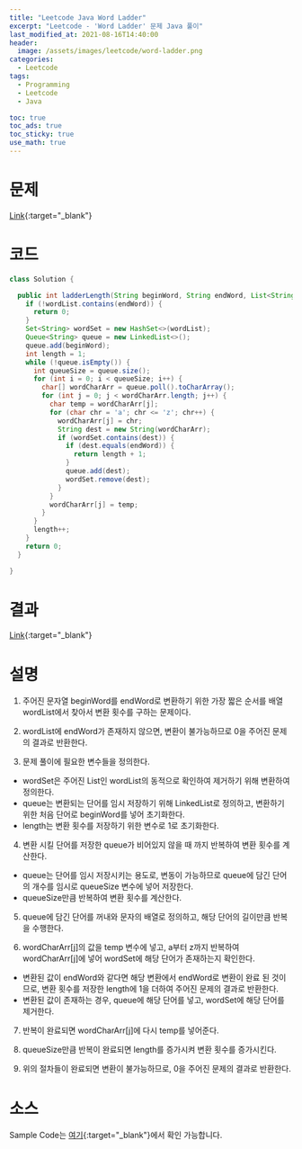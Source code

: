 ```yaml
---
title: "Leetcode Java Word Ladder"
excerpt: "Leetcode - 'Word Ladder' 문제 Java 풀이"
last_modified_at: 2021-08-16T14:40:00
header:
  image: /assets/images/leetcode/word-ladder.png
categories:
  - Leetcode
tags:
  - Programming
  - Leetcode
  - Java

toc: true
toc_ads: true
toc_sticky: true
use_math: true
---
```

# 문제
[Link](https://leetcode.com/problems/word-ladder/){:target="_blank"}

# 코드
```java
class Solution {

  public int ladderLength(String beginWord, String endWord, List<String> wordList) {
    if (!wordList.contains(endWord)) {
      return 0;
    }
    Set<String> wordSet = new HashSet<>(wordList);
    Queue<String> queue = new LinkedList<>();
    queue.add(beginWord);
    int length = 1;
    while (!queue.isEmpty()) {
      int queueSize = queue.size();
      for (int i = 0; i < queueSize; i++) {
        char[] wordCharArr = queue.poll().toCharArray();
        for (int j = 0; j < wordCharArr.length; j++) {
          char temp = wordCharArr[j];
          for (char chr = 'a'; chr <= 'z'; chr++) {
            wordCharArr[j] = chr;
            String dest = new String(wordCharArr);
            if (wordSet.contains(dest)) {
              if (dest.equals(endWord)) {
                return length + 1;
              }
              queue.add(dest);
              wordSet.remove(dest);
            }
          }
          wordCharArr[j] = temp;
        }
      }
      length++;
    }
    return 0;
  }

}
```

# 결과
[Link](https://leetcode.com/submissions/detail/539226086/){:target="_blank"}

# 설명
1. 주어진 문자열 beginWord를 endWord로 변환하기 위한 가장 짧은 순서를 배열 wordList에서 찾아서 변환 횟수를 구하는 문제이다.

2. wordList에 endWord가 존재하지 않으면, 변환이 불가능하므로 0을 주어진 문제의 결과로 반환한다.

3. 문제 풀이에 필요한 변수들을 정의한다.
- wordSet은 주어진 List인 wordList의 동적으로 확인하여 제거하기 위해 변환하여 정의한다.
- queue는 변환되는 단어를 임시 저장하기 위해 LinkedList로 정의하고, 변환하기 위한 처음 단어로 beginWord를 넣어 초기화한다.
- length는 변환 횟수를 저장하기 위한 변수로 1로 초기화한다.

4. 변환 시킬 단어를 저장한 queue가 비어있지 않을 때 까지 반복하여 변환 횟수를 계산한다.
- queue는 단어를 임시 저장시키는 용도로, 변동이 가능하므로 queue에 담긴 단어의 개수를 임시로 queueSize 변수에 넣어 저장한다.
- queueSize만큼 반복하여 변환 횟수를 계산한다.

5. queue에 담긴 단어를 꺼내와 문자의 배열로 정의하고, 해당 단어의 길이만큼 반복을 수행한다.

6. wordCharArr[j]의 값을 temp 변수에 넣고, a부터 z까지 반복하여 wordCharArr[j]에 넣어 wordSet에 해당 단어가 존재하는지 확인한다.
- 변환된 값이 endWord와 같다면 해당 변환에서 endWord로 변환이 완료 된 것이므로, 변환 횟수를 저장한 length에 1을 더하여 주어진 문제의 결과로 반환한다.
- 변환된 값이 존재하는 경우, queue에 해당 단어를 넣고, wordSet에 해당 단어를 제거한다.

7. 반복이 완료되면 wordCharArr[j]에 다시 temp를 넣어준다.

8. queueSize만큼 반복이 완료되면 length를 증가시켜 변환 횟수를 증가시킨다.

9. 위의 절차들이 완료되면 변환이 불가능하므로, 0을 주어진 문제의 결과로 반환한다.

# 소스
Sample Code는 [여기](https://github.com/GracefulSoul/leetcode/blob/master/src/main/java/gracefulsoul/problems/WordLadder.java){:target="_blank"}에서 확인 가능합니다.